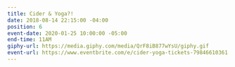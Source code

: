 ```yaml
---
title: Cider & Yoga?!
date: 2018-08-14 22:15:00 -04:00
position: 6
event-date: 2020-01-25 10:00:00 -05:00
end-time: 11AM
giphy-url: https://media.giphy.com/media/QrF8iB877wYsU/giphy.gif
event-url: https://www.eventbrite.com/e/cider-yoga-tickets-79846610361
---
```


